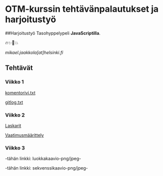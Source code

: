 # OTM-kurssin tehtävänpalautukset ja harjoitustyö

##Harjoitustyö
Tasohyppelypeli **JavaScriptilla**.

:fire::sparkles::unicorn::boom:

*mikael.jaakkola\[at\]helsinki.fi*
  
## Tehtävät
### Viikko 1
[komentorivi.txt](https://github.com/magael/otm-harjoitustyo/blob/master/laskarit/viikko1/komentorivi.txt)

[gitlog.txt](https://github.com/magael/otm-harjoitustyo/blob/master/laskarit/viikko1/gitlog.txt)

### Viikko 2
[Laskarit](https://github.com/magael/otm-harjoitustyo/tree/master/laskarit/viikko2)

[Vaatimusmäärittely](https://github.com/magael/otm-harjoitustyo/blob/master/dokumentaatio/vaatimusmaarittely.md)

### Viikko 3
-tähän linkki: luokkakaavio-png/jpeg-

-tähän linkki: sekvenssikaavio-png/jpeg-
